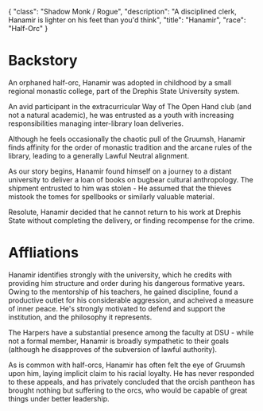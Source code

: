 {
    "class": "Shadow Monk / Rogue",
    "description": "A disciplined clerk, Hanamir is lighter on his feet than you'd think",
    "title": "Hanamir",
    "race": "Half-Orc"
}

# Backstory

An orphaned half-orc, Hanamir was adopted in childhood by a small regional monastic college, part of the Drephis State University system.

An avid participant in the extracurricular Way of The Open Hand club (and not a natural academic), he was entrusted as a youth with increasing responsibilities managing inter-library loan deliveries.

Although he feels occasionally the chaotic pull of the Gruumsh, Hanamir finds affinity for the order of monastic tradition and the arcane rules of the library, leading to a generally Lawful Neutral alignment.

As our story begins, Hanamir found himself on a journey to a distant university to deliver a loan of books on bugbear cultural anthropology. The shipment entrusted to him was stolen - He assumed that the thieves mistook the tomes for spellbooks or similarly valuable material.

Resolute, Hanamir decided that he cannot return to his work at Drephis State without completing the delivery, or finding recompense for the crime.

# Affliations

Hanamir identifies strongly with the university, which he credits with providing him structure and order during his dangerous formative years. Owing to the mentorship of his teachers, he gained discipline, found a productive outlet for his considerable aggression, and acheived a measure of inner peace. He's strongly motivated to defend and support the institution, and the philosophy it represents.

The Harpers have a substantial presence among the faculty at DSU - while not a formal member, Hanamir is broadly sympathetic to their goals (although he disapproves of the subversion of lawful authority).

As is common with half-orcs, Hanamir has often felt the eye of Gruumsh upon him, laying implicit claim to his racial loyalty. He has never responded to these appeals, and has privately concluded that the orcish pantheon has brought nothing but suffering to the orcs, who would be capable of great things under better leadership.
